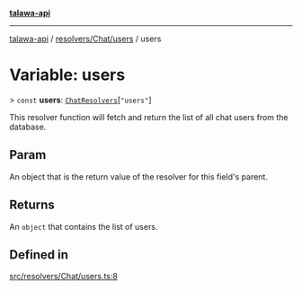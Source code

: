 [**talawa-api**](../../../../README.md)

***

[talawa-api](../../../../modules.md) / [resolvers/Chat/users](../README.md) / users

# Variable: users

\> `const` **users**: [`ChatResolvers`](../../../../types/generatedGraphQLTypes/type-aliases/ChatResolvers.md)\[`"users"`\]

This resolver function will fetch and return the list of all chat users from the database.

## Param

An object that is the return value of the resolver for this field's parent.

## Returns

An `object` that contains the list of users.

## Defined in

[src/resolvers/Chat/users.ts:8](https://github.com/PalisadoesFoundation/talawa-api/blob/039b0f127fb8caa46d57186ab4b3bb27fe150903/src/resolvers/Chat/users.ts#L8)
